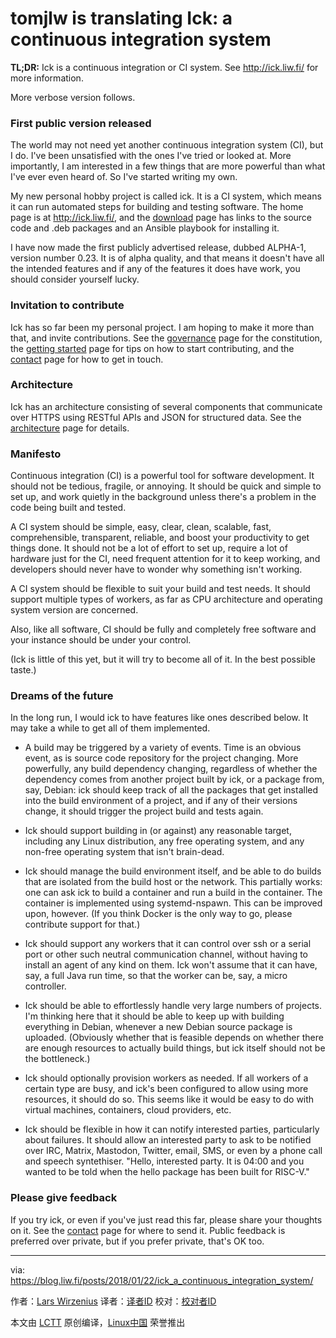tomjlw is translating
Ick: a continuous integration system
======
**TL;DR:** Ick is a continuous integration or CI system. See <http://ick.liw.fi/> for more information.

More verbose version follows.

### First public version released

The world may not need yet another continuous integration system (CI), but I do. I've been unsatisfied with the ones I've tried or looked at. More importantly, I am interested in a few things that are more powerful than what I've ever even heard of. So I've started writing my own.

My new personal hobby project is called ick. It is a CI system, which means it can run automated steps for building and testing software. The home page is at <http://ick.liw.fi/>, and the [download][1] page has links to the source code and .deb packages and an Ansible playbook for installing it.

I have now made the first publicly advertised release, dubbed ALPHA-1, version number 0.23. It is of alpha quality, and that means it doesn't have all the intended features and if any of the features it does have work, you should consider yourself lucky.

### Invitation to contribute

Ick has so far been my personal project. I am hoping to make it more than that, and invite contributions. See the [governance][2] page for the constitution, the [getting started][3] page for tips on how to start contributing, and the [contact][4] page for how to get in touch.

### Architecture

Ick has an architecture consisting of several components that communicate over HTTPS using RESTful APIs and JSON for structured data. See the [architecture][5] page for details.

### Manifesto

Continuous integration (CI) is a powerful tool for software development. It should not be tedious, fragile, or annoying. It should be quick and simple to set up, and work quietly in the background unless there's a problem in the code being built and tested.

A CI system should be simple, easy, clear, clean, scalable, fast, comprehensible, transparent, reliable, and boost your productivity to get things done. It should not be a lot of effort to set up, require a lot of hardware just for the CI, need frequent attention for it to keep working, and developers should never have to wonder why something isn't working.

A CI system should be flexible to suit your build and test needs. It should support multiple types of workers, as far as CPU architecture and operating system version are concerned.

Also, like all software, CI should be fully and completely free software and your instance should be under your control.

(Ick is little of this yet, but it will try to become all of it. In the best possible taste.)

### Dreams of the future

In the long run, I would ick to have features like ones described below. It may take a while to get all of them implemented.

  * A build may be triggered by a variety of events. Time is an obvious event, as is source code repository for the project changing. More powerfully, any build dependency changing, regardless of whether the dependency comes from another project built by ick, or a package from, say, Debian: ick should keep track of all the packages that get installed into the build environment of a project, and if any of their versions change, it should trigger the project build and tests again.

  * Ick should support building in (or against) any reasonable target, including any Linux distribution, any free operating system, and any non-free operating system that isn't brain-dead.

  * Ick should manage the build environment itself, and be able to do builds that are isolated from the build host or the network. This partially works: one can ask ick to build a container and run a build in the container. The container is implemented using systemd-nspawn. This can be improved upon, however. (If you think Docker is the only way to go, please contribute support for that.)

  * Ick should support any workers that it can control over ssh or a serial port or other such neutral communication channel, without having to install an agent of any kind on them. Ick won't assume that it can have, say, a full Java run time, so that the worker can be, say, a micro controller.

  * Ick should be able to effortlessly handle very large numbers of projects. I'm thinking here that it should be able to keep up with building everything in Debian, whenever a new Debian source package is uploaded. (Obviously whether that is feasible depends on whether there are enough resources to actually build things, but ick itself should not be the bottleneck.)

  * Ick should optionally provision workers as needed. If all workers of a certain type are busy, and ick's been configured to allow using more resources, it should do so. This seems like it would be easy to do with virtual machines, containers, cloud providers, etc.

  * Ick should be flexible in how it can notify interested parties, particularly about failures. It should allow an interested party to ask to be notified over IRC, Matrix, Mastodon, Twitter, email, SMS, or even by a phone call and speech syntethiser. "Hello, interested party. It is 04:00 and you wanted to be told when the hello package has been built for RISC-V."




### Please give feedback

If you try ick, or even if you've just read this far, please share your thoughts on it. See the [contact][4] page for where to send it. Public feedback is preferred over private, but if you prefer private, that's OK too.

--------------------------------------------------------------------------------

via: https://blog.liw.fi/posts/2018/01/22/ick_a_continuous_integration_system/

作者：[Lars Wirzenius][a]
译者：[译者ID](https://github.com/译者ID)
校对：[校对者ID](https://github.com/校对者ID)

本文由 [LCTT](https://github.com/LCTT/TranslateProject) 原创编译，[Linux中国](https://linux.cn/) 荣誉推出

[a]:https://blog.liw.fi/
[1]:http://ick.liw.fi/download/
[2]:http://ick.liw.fi/governance/
[3]:http://ick.liw.fi/getting-started/
[4]:http://ick.liw.fi/contact/
[5]:http://ick.liw.fi/architecture/
